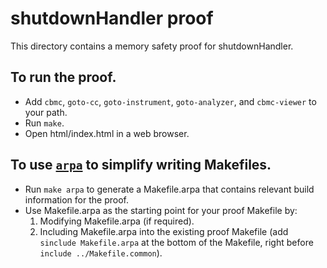 # shutdownHandler proof

This directory contains a memory safety proof for shutdownHandler.

## To run the proof.

- Add `cbmc`, `goto-cc`, `goto-instrument`, `goto-analyzer`, and `cbmc-viewer`
  to your path.
- Run `make`.
- Open html/index.html in a web browser.

## To use [`arpa`](https://github.com/awslabs/aws-proof-build-assistant) to simplify writing Makefiles.

- Run `make arpa` to generate a Makefile.arpa that contains relevant build
  information for the proof.
- Use Makefile.arpa as the starting point for your proof Makefile by:
  1. Modifying Makefile.arpa (if required).
  2. Including Makefile.arpa into the existing proof Makefile (add
     `sinclude Makefile.arpa` at the bottom of the Makefile, right before
     `include ../Makefile.common`).
